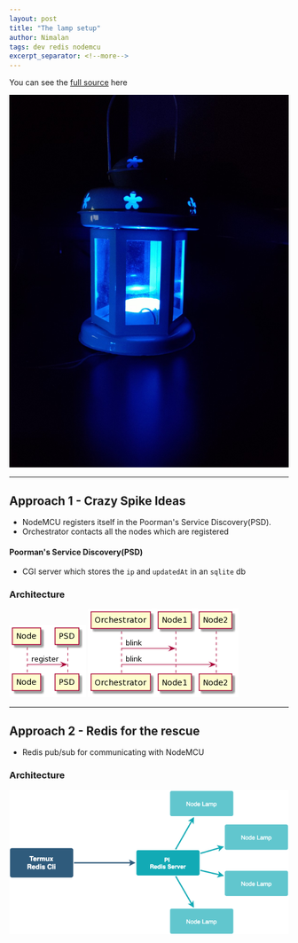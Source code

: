 ```yaml
---
layout: post
title: "The lamp setup"
author: Nimalan
tags: dev redis nodemcu
excerpt_separator: <!--more-->
---
```


You can see the [full source](https://github.com/Mark1626/Paraphernalia/tree/master/the-lamp) here

![The Lamp](/assets/images/the-lamp.jpg)

<!--more-->

---

## Approach 1 - Crazy Spike Ideas

- NodeMCU registers itself in the Poorman's Service Discovery(PSD).
- Orchestrator contacts all the nodes which are registered

#### Poorman's Service Discovery(PSD)

- CGI server which stores the `ip` and `updatedAt` in an `sqlite` db

### Architecture

![PSD Sequence Diagram](/assets/images/psd.png)
![Orchestrator Sequence Diagram](/assets/images/orchestrator.png)

---

## Approach 2 - Redis for the rescue

- Redis pub/sub for communicating with NodeMCU

### Architecture

![Lamp Architecture](/assets/images/redis-lamp.png)
